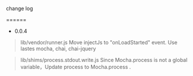change log

======

+ 0.0.4 

> lib/vendor/runner.js
Move injectJs to "onLoadStarted" event.
Use lastes mocha, chai, chai-jquery

> lib/shims/process.stdout.write.js
Since Mocha.process is not a global variable，Update process to Mocha.process .

